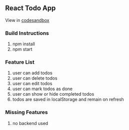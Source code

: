 
## React Todo App
View in [codesandbox](https://codesandbox.io/s/jolly-panka-lptix)

### Build Instructions
1. npm install
2. npm start

### Feature List
1. user can add todos
2. user can delete todos
3. user can edit todos
4. user can mark todos as done
5. user can show or hide completed todos
6. todos are saved in localStorage and remain on refresh

### Missing Features
1. no backend used
